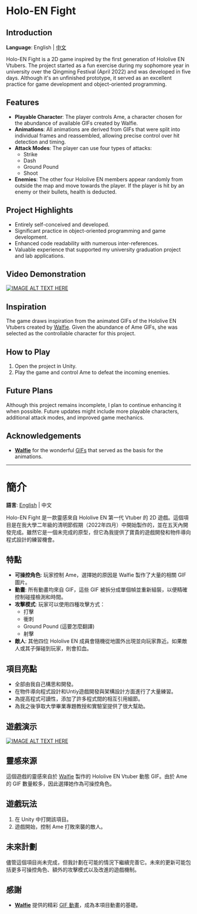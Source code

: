 # Holo-EN Fight

## Introduction
**Language**: English | [中文](#簡介)

Holo-EN Fight is a 2D game inspired by the first generation of Hololive EN Vtubers. The project started as a fun exercise during my sophomore year in university over the Qingming Festival (April 2022) and was developed in five days. Although it's an unfinished prototype, it served as an excellent practice for game development and object-oriented programming.

## Features
- **Playable Character**: The player controls Ame, a character chosen for the abundance of available GIFs created by Walfie.
- **Animations**: All animations are derived from GIFs that were split into individual frames and reassembled, allowing precise control over hit detection and timing.
- **Attack Modes**: The player can use four types of attacks:
  - Strike
  - Dash
  - Ground Pound
  - Shoot
- **Enemies**: The other four Hololive EN members appear randomly from outside the map and move towards the player. If the player is hit by an enemy or their bullets, health is deducted.

## Project Highlights
- Entirely self-conceived and developed.
- Significant practice in object-oriented programming and game development.
- Enhanced code readability with numerous inter-references.
- Valuable experience that supported my university graduation project and lab applications.

## Video Demonstration
[![IMAGE ALT TEXT HERE](https://img.youtube.com/vi/S3VtPuj6qeY/0.jpg)](https://www.youtube.com/watch?v=S3VtPuj6qeY)

## Inspiration
The game draws inspiration from the animated GIFs of the Hololive EN Vtubers created by [Walfie](https://twitter.com/walfieee). Given the abundance of Ame GIFs, she was selected as the controllable character for this project.

## How to Play
1. Open the project in Unity.
2. Play the game and control Ame to defeat the incoming enemies.

## Future Plans
Although this project remains incomplete, I plan to continue enhancing it when possible. Future updates might include more playable characters, additional attack modes, and improved game mechanics.

## Acknowledgements
- [**Walfie**](https://twitter.com/walfieee) for the wonderful [GIFs](https://walfiegif.wordpress.com/tag/hololive/) that served as the basis for the animations.

---

# 簡介
**語言**: [English](#Introduction) | 中文

Holo-EN Fight 是一款靈感來自 Hololive EN 第一代 Vtuber 的 2D 遊戲。這個項目是在我大學二年級的清明節假期（2022年四月）中開始製作的，並在五天內開發完成。雖然它是一個未完成的原型，但它為我提供了寶貴的遊戲開發和物件導向程式設計的練習機會。

## 特點
- **可操控角色**: 玩家控制 Ame，選擇她的原因是 Walfie 製作了大量的相關 GIF 圖片。
- **動畫**: 所有動畫均來自 GIF，這些 GIF 被拆分成單個幀並重新組裝，以便精確控制碰撞檢測和時間。
- **攻擊模式**: 玩家可以使用四種攻擊方式：
  - 打擊
  - 衝刺
  - Ground Pound (這要怎麼翻譯)
  - 射擊
- **敵人**: 其他四位 Hololive EN 成員會隨機從地圖外出現並向玩家靠近。如果敵人或其子彈碰到玩家，則會扣血。

## 項目亮點
- 全部由我自己構思和開發。
- 在物件導向程式設計和Untiy遊戲開發與架構設計方面進行了大量練習。
- 為提高程式可讀性，添加了許多程式間的相互引用細節。
- 為我之後爭取大學畢業專題教授和實驗室提供了很大幫助。

## 遊戲演示
[![IMAGE ALT TEXT HERE](https://img.youtube.com/vi/S3VtPuj6qeY/0.jpg)](https://www.youtube.com/watch?v=S3VtPuj6qeY)

## 靈感來源
這個遊戲的靈感來自於 [Walfie](https://twitter.com/walfieee) 製作的 Hololive EN Vtuber 動態 GIF。由於 Ame 的 GIF 數量較多，因此選擇她作為可操控角色。

## 遊戲玩法
1. 在 Unity 中打開該項目。
2. 遊戲開始，控制 Ame 打敗來襲的敵人。

## 未來計劃
儘管這個項目尚未完成，但我計劃在可能的情況下繼續完善它。未來的更新可能包括更多可操控角色、額外的攻擊模式以及改進的遊戲機制。

## 感謝
- [**Walfie**](https://twitter.com/walfieee) 提供的精彩 [GIF 動畫](https://walfiegif.wordpress.com/tag/hololive/)，成為本項目動畫的基礎。
